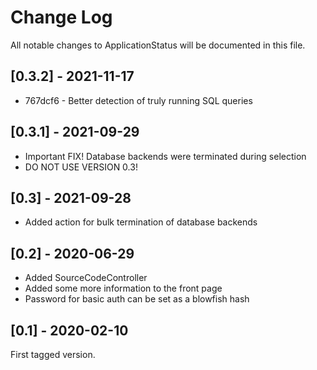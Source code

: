 # Change Log

All notable changes to ApplicationStatus will be documented in this file.

## [0.3.2] - 2021-11-17

* 767dcf6 - Better detection of truly running SQL queries

## [0.3.1] - 2021-09-29

* Important FIX! Database backends were terminated during selection
* DO NOT USE VERSION 0.3!

## [0.3] - 2021-09-28

* Added action for bulk termination of database backends 

## [0.2] - 2020-06-29

* Added SourceCodeController
* Added some more information to the front page
* Password for basic auth can be set as a blowfish hash

## [0.1] - 2020-02-10

First tagged version.
